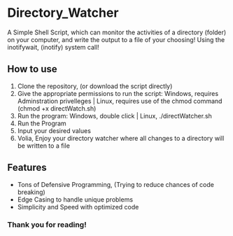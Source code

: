 # Directory_Watcher
A Simple Shell Script, which can monitor the activities of a directory (folder) on your computer, and write the output to a file of your choosing! Using the inotifywait, (inotify) system call!

## How to use
1. Clone the repository, (or download the script directly)
2. Give the appropriate permissions to run the script: Windows, requires Adminstration privelleges | Linux, requires use of the chmod command (chmod +x directWatch.sh)
3. Run the program: Windows, double click | Linux, ./directWatcher.sh
4. Run the Program
5. Input your desired values
6. Volia, Enjoy your directory watcher where all changes to a directory will be written to a file

## Features
- Tons of Defensive Programming, (Trying to reduce chances of code breaking)
- Edge Casing to handle unique problems
- Simplicity and Speed with optimized code

### Thank you for reading!
